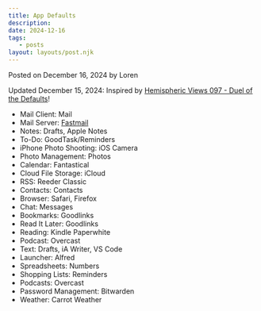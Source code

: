 ```yaml
---
title: App Defaults
description:
date: 2024-12-16
tags:
   - posts
layout: layouts/post.njk
---
```


Posted on December 16, 2024 by Loren

Updated December 15, 2024: Inspired by [Hemispheric Views 097 - Duel of the Defaults](https://defaults.rknight.me/)!

-  Mail Client: Mail
-  Mail Server: [Fastmail](https://www.fastmail.com/?STKI=14726057)
-  Notes: Drafts, Apple Notes
-  To-Do: GoodTask/Reminders
-  iPhone Photo Shooting: iOS Camera
-  Photo Management: Photos
-  Calendar: Fantastical
-  Cloud File Storage: iCloud
-  RSS: Reeder Classic
-  Contacts: Contacts
-  Browser: Safari, Firefox
-  Chat: Messages
-  Bookmarks: Goodlinks
-  Read It Later: Goodlinks
-  Reading: Kindle Paperwhite
-  Podcast: Overcast
-  Text: Drafts, iA Writer, VS Code
-  Launcher: Alfred
-  Spreadsheets: Numbers
-  Shopping Lists: Reminders
-  Podcasts: Overcast
-  Password Management: Bitwarden
-  Weather: Carrot Weather
